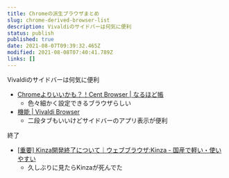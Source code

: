 ```yaml
---
title: Chromeの派生ブラウザまとめ
slug: chrome-derived-browser-list
description: Vivaldiのサイドバーは何気に便利
status: publish
published: true
date: 2021-08-07T09:39:32.465Z
modified: 2021-08-08T07:40:41.789Z
links: []
---
```

Vivaldiのサイドバーは何気に便利

- [Chromeよりいいかも？！Cent Browser \| なるほど帳](https://naruhodox2.com/cent-browser/)
  - 色々細かく設定できるブラウザらしい
- [機能 \| Vivaldi Browser](https://vivaldi.com/ja/features/)
  - 二段タブもいいけどサイドバーのアプリ表示が便利

終了

- [\[重要\] Kinza開発終了について｜ウェブブラウザ:Kinza - 国産で軽い・使いやすい](https://www.kinza.jp/blog/2021/07/09/kinza-eol/)
  - 久しぶりに見たらKinzaが死んでた
